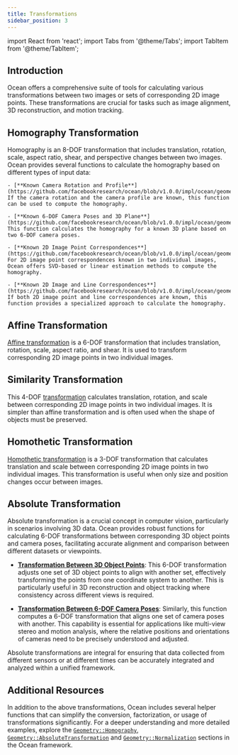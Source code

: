 ```yaml
---
title: Transformations
sidebar_position: 3
---
```


import React from 'react';
import Tabs from '@theme/Tabs';
import TabItem from '@theme/TabItem';

## Introduction

Ocean offers a comprehensive suite of tools for calculating various transformations between two images or sets of corresponding 2D image points.
These transformations are crucial for tasks such as image alignment, 3D reconstruction, and motion tracking.

## Homography Transformation
Homography is an 8-DOF transformation that includes translation, rotation, scale, aspect ratio, shear, and perspective changes between two images.
Ocean provides several functions to calculate the homography based on different types of input data:

    - [**Known Camera Rotation and Profile**](https://github.com/facebookresearch/ocean/blob/v1.0.0/impl/ocean/geometry/Homography.h#L46): If the camera rotation and the camera profile are known, this function can be used to compute the homography.

    - [**Known 6-DOF Camera Poses and 3D Plane**](https://github.com/facebookresearch/ocean/blob/v1.0.0/impl/ocean/geometry/Homography.h#L99): This function calculates the homography for a known 3D plane based on two 6-DOF camera poses.

    - [**Known 2D Image Point Correspondences**](https://github.com/facebookresearch/ocean/blob/v1.0.0/impl/ocean/geometry/Homography.h#L134): For 2D image point correspondences known in two individual images, Ocean offers SVD-based or linear estimation methods to compute the homography.

    - [**Known 2D Image and Line Correspondences**](https://github.com/facebookresearch/ocean/blob/v1.0.0/impl/ocean/geometry/Homography.h#L164): If both 2D image point and line correspondences are known, this function provides a specialized approach to calculate the homography.

## Affine Transformation
[Affine transformation](https://github.com/facebookresearch/ocean/blob/v1.0.0/impl/ocean/geometry/Homography.h#L220) is a 6-DOF transformation that includes translation, rotation, scale, aspect ratio, and shear. It is used to transform corresponding 2D image points in two individual images.

## Similarity Transformation
This 4-DOF [transformation](https://github.com/facebookresearch/ocean/blob/v1.0.0/impl/ocean/geometry/Homography.h#L240) calculates translation, rotation, and scale between corresponding 2D image points in two individual images. It is simpler than affine transformation and is often used when the shape of objects must be preserved.

## Homothetic Transformation
[Homothetic transformation](https://github.com/facebookresearch/ocean/blob/v1.0.0/impl/ocean/geometry/Homography.h#L259) is a 3-DOF transformation that calculates translation and scale between corresponding 2D image points in two individual images. This transformation is useful when only size and position changes occur between images.

## Absolute Transformation
Absolute transformation is a crucial concept in computer vision, particularly in scenarios involving 3D data. Ocean provides robust functions for calculating 6-DOF transformations between corresponding 3D object points and camera poses, facilitating accurate alignment and comparison between different datasets or viewpoints.

- [**Transformation Between 3D Object Points**](https://github.com/facebookresearch/ocean/blob/v1.0.0/impl/ocean/geometry/AbsoluteTransformation.h#L56): This 6-DOF transformation adjusts one set of 3D object points to align with another set, effectively transforming the points from one coordinate system to another. This is particularly useful in 3D reconstruction and object tracking where consistency across different views is required.

- [**Transformation Between 6-DOF Camera Poses**](https://github.com/facebookresearch/ocean/blob/v1.0.0/impl/ocean/geometry/AbsoluteTransformation.h#L70): Similarly, this function computes a 6-DOF transformation that aligns one set of camera poses with another. This capability is essential for applications like multi-view stereo and motion analysis, where the relative positions and orientations of cameras need to be precisely understood and adjusted.

Absolute transformations are integral for ensuring that data collected from different sensors or at different times can be accurately integrated and analyzed within a unified framework.

## Additional Resources
In addition to the above transformations, Ocean includes several helper functions that can simplify the conversion, factorization, or usage of transformations significantly.
For a deeper understanding and more detailed examples, explore the [`Geometry::Homography`](https://github.com/facebookresearch/ocean/blob/v1.0.0/impl/ocean/geometry/Homography.h#L32), [`Geometry::AbsoluteTransformation`](https://github.com/facebookresearch/ocean/blob/v1.0.0/impl/ocean/geometry/AbsoluteTransformation.h#L26) and [`Geometry::Normalization`](https://github.com/facebookresearch/ocean/blob/v1.0.0/impl/ocean/geometry/Normalization.h#L25) sections in the Ocean framework.
